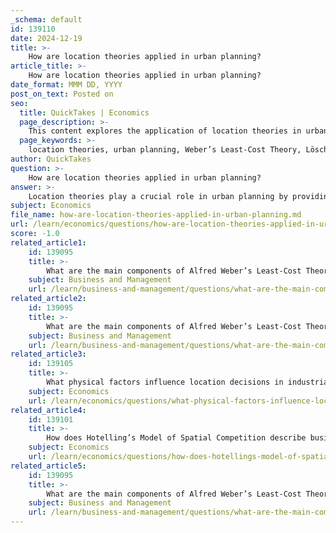 ```yaml
---
_schema: default
id: 139110
date: 2024-12-19
title: >-
    How are location theories applied in urban planning?
article_title: >-
    How are location theories applied in urban planning?
date_format: MMM DD, YYYY
post_on_text: Posted on
seo:
  title: QuickTakes | Economics
  page_description: >-
    This content explores the application of location theories in urban planning, highlighting their role in determining optimal locations for industries, public services, and understanding the dynamics of urban development.
  page_keywords: >-
    location theories, urban planning, Weber’s Least-Cost Theory, Lösch’s Profit Maximization Theory, Hotelling’s Model, Central Place Theory, Behavioral Theories, Institutional Theories, spatial distribution, economic activities, community needs, public facilities, accessibility, urban development
author: QuickTakes
question: >-
    How are location theories applied in urban planning?
answer: >-
    Location theories play a crucial role in urban planning by providing frameworks that help planners understand and predict the spatial distribution of economic activities, urban facilities, and population growth. Here are some key applications of various location theories in urban planning:\n\n1. **Weber’s Least-Cost Theory**: This theory emphasizes minimizing transportation costs when locating industries. Urban planners can use this model to determine optimal locations for industrial zones, ensuring that businesses are situated close to necessary resources and markets, thereby enhancing economic efficiency.\n\n2. **Lösch’s Profit Maximization Theory**: This theory extends Weber's ideas by considering market demand and competition. Urban planners can apply this theory to identify locations that maximize economic returns for businesses, which can influence zoning laws and commercial development strategies.\n\n3. **Hotelling’s Model of Spatial Competition**: This model analyzes how businesses compete for customers in a spatial context. Urban planners can use it to understand retail location dynamics, helping to design commercial areas that balance competition and accessibility for consumers.\n\n4. **Central Place Theory**: Developed by Walter Christaller, this theory explains the hierarchical organization of cities and their services. Urban planners can apply this theory to determine the optimal placement of public services and facilities, ensuring that they are accessible to the population and that larger cities serve as central hubs for smaller surrounding areas.\n\n5. **Behavioral and Institutional Theories**: These theories consider the social and institutional factors influencing location decisions. Urban planners can incorporate these insights to address community needs and preferences, ensuring that urban development is inclusive and responsive to the population's desires.\n\n6. **Factors Influencing Location Decisions**: Urban planners must consider various factors such as transportation infrastructure, land use regulations, environmental impacts, and social equity when making location decisions. Location theories provide a structured approach to analyze these factors and their implications for urban development.\n\n7. **Applications in Public Facility Location**: Location theories are instrumental in planning the placement of essential services such as hospitals, schools, and emergency services. By applying these theories, planners can optimize accessibility and efficiency in service delivery, ultimately enhancing the quality of life for residents.\n\nIn summary, location theories provide urban planners with essential tools to analyze spatial relationships, optimize resource allocation, and create sustainable urban environments. By integrating these theories into planning processes, cities can better address contemporary challenges and promote economic growth while ensuring social equity and environmental sustainability.
subject: Economics
file_name: how-are-location-theories-applied-in-urban-planning.md
url: /learn/economics/questions/how-are-location-theories-applied-in-urban-planning
score: -1.0
related_article1:
    id: 139095
    title: >-
        What are the main components of Alfred Weber’s Least-Cost Theory?
    subject: Business and Management
    url: /learn/business-and-management/questions/what-are-the-main-components-of-alfred-webers-leastcost-theory
related_article2:
    id: 139095
    title: >-
        What are the main components of Alfred Weber’s Least-Cost Theory?
    subject: Business and Management
    url: /learn/business-and-management/questions/what-are-the-main-components-of-alfred-webers-leastcost-theory
related_article3:
    id: 139105
    title: >-
        What physical factors influence location decisions in industrial location theories?
    subject: Economics
    url: /learn/economics/questions/what-physical-factors-influence-location-decisions-in-industrial-location-theories
related_article4:
    id: 139101
    title: >-
        How does Hotelling’s Model of Spatial Competition describe business location decisions?
    subject: Economics
    url: /learn/economics/questions/how-does-hotellings-model-of-spatial-competition-describe-business-location-decisions
related_article5:
    id: 139095
    title: >-
        What are the main components of Alfred Weber’s Least-Cost Theory?
    subject: Business and Management
    url: /learn/business-and-management/questions/what-are-the-main-components-of-alfred-webers-leastcost-theory
---
```


&nbsp;